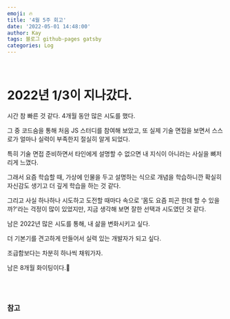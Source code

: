 ```yaml
---
emoji: 🔥
title: '4월 5주 회고'
date: '2022-05-01 14:48:00'
author: Kay
tags: 블로그 github-pages gatsby
categories: Log
---
```


<br>

# 2022년 1/3이 지나갔다.
시간 참 빠른 것 같다. 4개월 동안 많은 시도를 했다.

그 중 코드숨을 통해 처음 JS 스터디를 참여해 보았고, 또 실제 기술 면접을 보면서 스스로가 얼마나 실력이 부족한지 절실히 알게 되었다.

특히 기술 면접 준비하면서 타인에게 설명할 수 없으면 내 지식이 아니라는 사실을 뼈저리게 느꼈다.

그래서 요즘 학습할 때, 가상에 인물을 두고 설명하는 식으로 개념을 학습하니깐 확실히 자신감도 생기고 더 깊게 학습을 하는 것 같다.

그리고 사실 하나하나 시도하고 도전할 때마다 속으로 '몸도 요즘 피곤 한데 할 수 있을까?'라는 걱정이 많이 있었지만, 지금 생각해 보면 잘한 선택과 시도였던 것 같다.

남은 2022년 많은 시도를 통해, 내 삶을 변화시키고 싶다.

더 기본기를 견고하게 만들어서 실력 있는 개발자가 되고 싶다.

조급함보다는 차분히 하나씩 채워가자.

남은 8개월 화이팅이다.💪

<br>
<br>

### 참고


```toc

```
